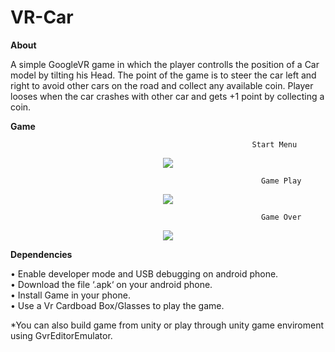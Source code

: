 # VR-Car

**About**

A simple GoogleVR game in which the player controlls the position of a Car model by tilting his Head. The point of the game is to steer the car left and right to avoid other cars 
on the road and collect any available coin. Player looses when the car crashes with other car and gets +1 point by collecting a coin.

**Game**

                                                          Start Menu
 
<p align="center">
<img src=https://user-images.githubusercontent.com/60938391/126772001-4dc8b631-44fa-486c-a7f8-2501f1c63086.png>
 </p>


                                                            Game Play
<p align="center">
 <img src= https://user-images.githubusercontent.com/60938391/126772040-69b51bd5-c65b-48a3-bf09-1c3b8a608ae6.png>
 </p>


                                                            Game Over
                                                    
 <p align="center">
 <img src = https://user-images.githubusercontent.com/60938391/126772052-c8cc5d94-8b79-4c46-80f9-0f9b79d98113.png>
 </p>
                                 




   

**Dependencies**

•	Enable developer mode and USB debugging on android phone.  
•	Download the file ‘.apk‘ on your android phone.  
•	Install Game in your phone.   
•	Use a Vr Cardboad Box/Glasses to play the game. 

*You can also build game from unity or play through unity game enviroment using GvrEditorEmulator.

